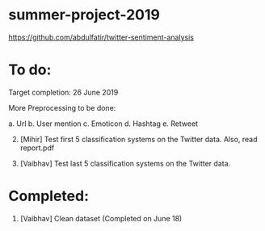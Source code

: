 # summer-project-2019

https://github.com/abdulfatir/twitter-sentiment-analysis

# To do:

Target completion: 26 June 2019

More Preprocessing to be done:

  a. Url
  b. User mention
  c. Emoticon
  d. Hashtag
  e. Retweet

2. [Mihir] Test first 5 classification systems on the Twitter data. Also, read report.pdf

3. [Vaibhav] Test last 5 classification systems on the Twitter data.

# Completed:

1. [Vaibhav] Clean dataset (Completed on June 18)









